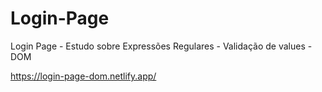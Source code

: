 # Login-Page
Login Page - Estudo sobre Expressões Regulares - Validação de values - DOM

https://login-page-dom.netlify.app/ 
